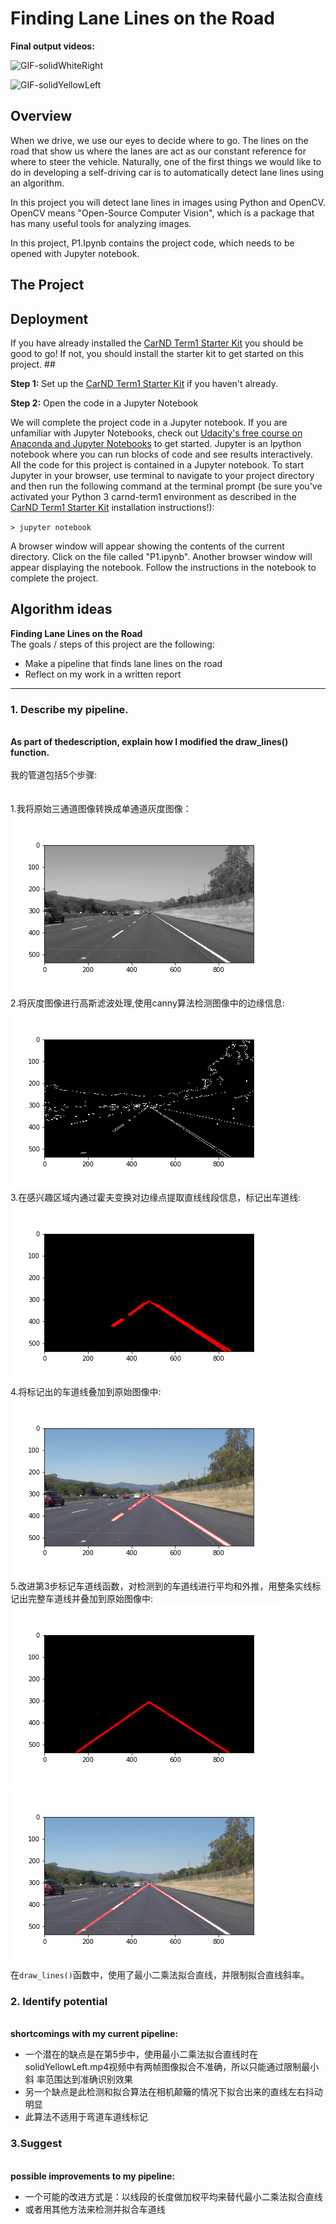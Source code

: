 # **Finding Lane Lines on the Road** 

**Final output videos:**

![GIF-solidWhiteRight](./test_videos_output/GIF-solidWhiteRight.gif)


![GIF-solidYellowLeft](./test_videos_output/GIF-solidYellowLeft.gif)


Overview
---

When we drive, we use our eyes to decide where to go.  The lines
on the road that show us where the lanes are act as our constant reference for
where to steer the vehicle.  Naturally, one of the first things we would like to
do in developing a self-driving car is to automatically detect lane lines using
an algorithm.

In this project you will detect lane lines in images using Python
and OpenCV.  OpenCV means "Open-Source Computer Vision", which is a package that
has many useful tools for analyzing images.  

In this project, P1.Ipynb contains the project code, which needs to be opened with Jupyter notebook.

The Project
---

##  Deployment
If you have already installed the [CarND Term1 Starter
Kit](https://github.com/GuoliangPeng/CarND-Term1-Starter-Kit/blob/master/README.md)
you should be good to go!   If not, you should install the starter kit to get
started on this project. ##

**Step 1:** Set up the [CarND Term1 Starter
Kit](https://github.com/GuoliangPeng/CarND-Term1-Starter-Kit/blob/master/README.md)
if you haven't already.

**Step 2:** Open the code in a Jupyter Notebook

We
will complete the project code in a Jupyter notebook.  If you are unfamiliar
with Jupyter Notebooks, check out [Udacity's free course on Anaconda and Jupyter
Notebooks](https://classroom.udacity.com/courses/ud1111) to get started.
Jupyter
is an Ipython notebook where you can run blocks of code and see results
interactively.  All the code for this project is contained in a Jupyter
notebook. To start Jupyter in your browser, use terminal to navigate to your
project directory and then run the following command at the terminal prompt (be
sure you've activated your Python 3 carnd-term1 environment as described in the
[CarND Term1 Starter Kit](https://github.com/GuoliangPeng/CarND-Term1-Starter-Kit/blob/master/README.md) installation instructions!):

`> jupyter notebook`

A browser window will appear showing the contents of the current directory.  Click
on the file called "P1.ipynb".  Another browser window will appear displaying
the notebook.  Follow the instructions in the notebook to complete the project.


## Algorithm ideas

**Finding Lane Lines on the Road**
<br/>The goals / steps of this project are the following:</br>
* Make a pipeline
that finds lane lines on the road      
* Reflect on my work in a written
report
--- 

### 1. Describe my pipeline. 
<br/>**As part of
thedescription, explain how I modified the draw_lines() function.** </br>
<br/>我的管道包括5个步骤:</br>  
<br/>1.我将原始三通道图像转换成单通道灰度图像：</br>
![gray_image](./writeup_images/gray_image.png)
<br/>2.将灰度图像进行高斯滤波处理,使用canny算法检测图像中的边缘信息:</br>
![edges_image](./writeup_images/edges_image.png)
<br/>3.在感兴趣区域内通过霍夫变换对边缘点提取直线线段信息，标记出车道线:</br>
![line_edges1_image](./writeup_images/line_edges1_image.png)
<br/>4.将标记出的车道线叠加到原始图像中:</br>
![line1_image](./writeup_images/line1_image.png)
<br/>5.改进第3步标记车道线函数，对检测到的车道线进行平均和外推，用整条实线标记出完整车道线并叠加到原始图像中:</br>
![line_edges2_image](./writeup_images/line_edges2_image.png)
![line2_image](./writeup_images/line2_image.png)
<br/>在`draw_lines()`函数中，使用了最小二乘法拟合直线，并限制拟合直线斜率。</br>

### 2. Identify potential
<br/>**shortcomings with my current pipeline:**</br>  
*    一个潜在的缺点是在第5步中，使用最小二乘法拟合直线时在solidYellowLeft.mp4视频中有两帧图像拟合不准确，所以只能通过限制最小斜
     率范围达到准确识别效果
*    另一个缺点是此检测和拟合算法在相机颠簸的情况下拟合出来的直线左右抖动明显  
*    此算法不适用于弯道车道线标记  
  
  
### 3.Suggest
<br/>**possible improvements to my pipeline:**</br>  
*    一个可能的改进方式是：以线段的长度做加权平均来替代最小二乘法拟合直线 
*    或者用其他方法来检测并拟合车道线

